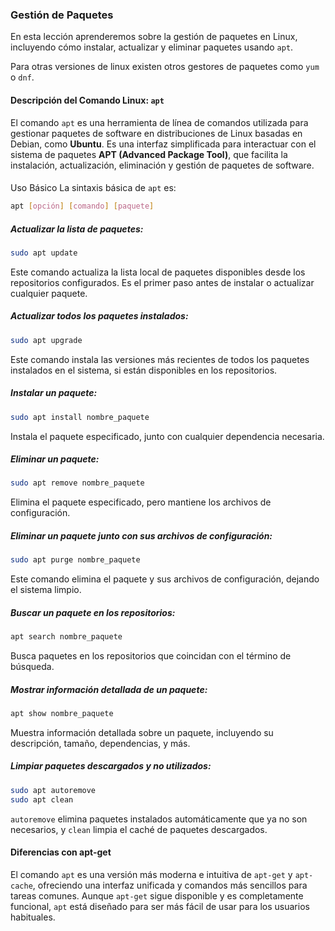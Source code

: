 ### Gestión de Paquetes

En esta lección aprenderemos sobre la gestión de paquetes en Linux, incluyendo cómo instalar, actualizar y eliminar paquetes usando `apt`.

Para otras versiones de linux existen otros gestores de paquetes como `yum` o `dnf`.

#### Descripción del Comando Linux: `apt`

El comando `apt` es una herramienta de línea de comandos utilizada para gestionar paquetes de software en distribuciones de Linux basadas en Debian, como **Ubuntu**. Es una interfaz simplificada para interactuar con el sistema de paquetes **APT (Advanced Package Tool)**, que facilita la instalación, actualización, eliminación y gestión de paquetes de software.

####
 Uso Básico
La sintaxis básica de `apt` es:

```bash
apt [opción] [comando] [paquete]
```
##### Actualizar la lista de paquetes:
```bash
sudo apt update
```
Este comando actualiza la lista local de paquetes disponibles desde los repositorios configurados. Es el primer paso antes de instalar o actualizar cualquier paquete.

##### Actualizar todos los paquetes instalados:
```bash
sudo apt upgrade
```
Este comando instala las versiones más recientes de todos los paquetes instalados en el sistema, si están disponibles en los repositorios.

##### Instalar un paquete:
```bash
sudo apt install nombre_paquete
```
Instala el paquete especificado, junto con cualquier dependencia necesaria.

##### Eliminar un paquete:

```bash
sudo apt remove nombre_paquete
```
Elimina el paquete especificado, pero mantiene los archivos de configuración.

##### Eliminar un paquete junto con sus archivos de configuración:
```bash
sudo apt purge nombre_paquete
```
Este comando elimina el paquete y sus archivos de configuración, dejando el sistema limpio.

##### Buscar un paquete en los repositorios:
```bash
apt search nombre_paquete
```
Busca paquetes en los repositorios que coincidan con el término de búsqueda.

##### Mostrar información detallada de un paquete:
```bash
apt show nombre_paquete
```
Muestra información detallada sobre un paquete, incluyendo su descripción, tamaño, dependencias, y más.

##### Limpiar paquetes descargados y no utilizados:
```bash
sudo apt autoremove
sudo apt clean

```

`autoremove` elimina paquetes instalados automáticamente que ya no son necesarios, y `clean` limpia el caché de paquetes descargados.

#### Diferencias con apt-get

El comando `apt` es una versión más moderna e intuitiva de `apt-get` y `apt-cache`, ofreciendo una interfaz unificada y comandos más sencillos para tareas comunes. 
Aunque `apt-get` sigue disponible y es completamente funcional, `apt` está diseñado para ser más fácil de usar para los usuarios habituales.